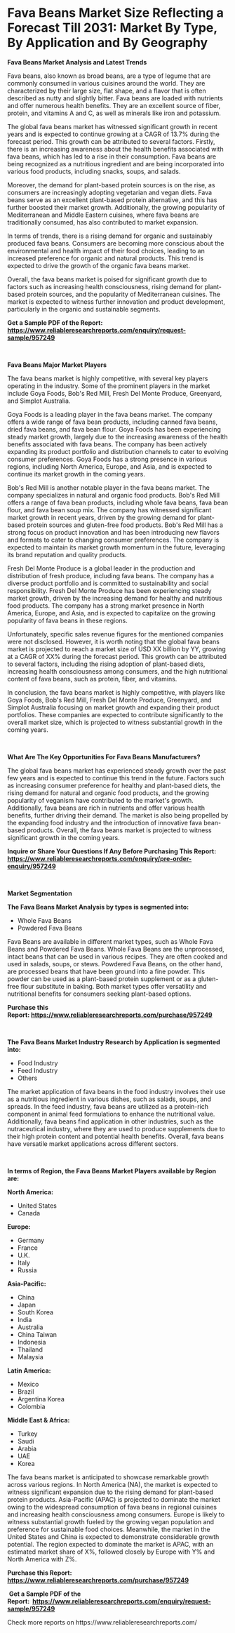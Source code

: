 <p><h1>Fava Beans Market Size Reflecting a Forecast Till 2031: Market By Type, By Application and By Geography</h1></p><p><strong>Fava Beans Market Analysis and Latest Trends</strong></p>
<p><p>Fava beans, also known as broad beans, are a type of legume that are commonly consumed in various cuisines around the world. They are characterized by their large size, flat shape, and a flavor that is often described as nutty and slightly bitter. Fava beans are loaded with nutrients and offer numerous health benefits. They are an excellent source of fiber, protein, and vitamins A and C, as well as minerals like iron and potassium.</p><p>The global fava beans market has witnessed significant growth in recent years and is expected to continue growing at a CAGR of 13.7% during the forecast period. This growth can be attributed to several factors. Firstly, there is an increasing awareness about the health benefits associated with fava beans, which has led to a rise in their consumption. Fava beans are being recognized as a nutritious ingredient and are being incorporated into various food products, including snacks, soups, and salads.</p><p>Moreover, the demand for plant-based protein sources is on the rise, as consumers are increasingly adopting vegetarian and vegan diets. Fava beans serve as an excellent plant-based protein alternative, and this has further boosted their market growth. Additionally, the growing popularity of Mediterranean and Middle Eastern cuisines, where fava beans are traditionally consumed, has also contributed to market expansion.</p><p>In terms of trends, there is a rising demand for organic and sustainably produced fava beans. Consumers are becoming more conscious about the environmental and health impact of their food choices, leading to an increased preference for organic and natural products. This trend is expected to drive the growth of the organic fava beans market.</p><p>Overall, the fava beans market is poised for significant growth due to factors such as increasing health consciousness, rising demand for plant-based protein sources, and the popularity of Mediterranean cuisines. The market is expected to witness further innovation and product development, particularly in the organic and sustainable segments.</p></p>
<p><strong>Get a Sample PDF of the Report:&nbsp; <a href="https://www.reliableresearchreports.com/enquiry/request-sample/957249">https://www.reliableresearchreports.com/enquiry/request-sample/957249</a></strong></p>
<p>&nbsp;</p>
<p><strong>Fava Beans Major Market Players</strong></p>
<p><p>The fava beans market is highly competitive, with several key players operating in the industry. Some of the prominent players in the market include Goya Foods, Bob's Red Mill, Fresh Del Monte Produce, Greenyard, and Simplot Australia.</p><p>Goya Foods is a leading player in the fava beans market. The company offers a wide range of fava bean products, including canned fava beans, dried fava beans, and fava bean flour. Goya Foods has been experiencing steady market growth, largely due to the increasing awareness of the health benefits associated with fava beans. The company has been actively expanding its product portfolio and distribution channels to cater to evolving consumer preferences. Goya Foods has a strong presence in various regions, including North America, Europe, and Asia, and is expected to continue its market growth in the coming years.</p><p>Bob's Red Mill is another notable player in the fava beans market. The company specializes in natural and organic food products. Bob's Red Mill offers a range of fava bean products, including whole fava beans, fava bean flour, and fava bean soup mix. The company has witnessed significant market growth in recent years, driven by the growing demand for plant-based protein sources and gluten-free food products. Bob's Red Mill has a strong focus on product innovation and has been introducing new flavors and formats to cater to changing consumer preferences. The company is expected to maintain its market growth momentum in the future, leveraging its brand reputation and quality products.</p><p>Fresh Del Monte Produce is a global leader in the production and distribution of fresh produce, including fava beans. The company has a diverse product portfolio and is committed to sustainability and social responsibility. Fresh Del Monte Produce has been experiencing steady market growth, driven by the increasing demand for healthy and nutritious food products. The company has a strong market presence in North America, Europe, and Asia, and is expected to capitalize on the growing popularity of fava beans in these regions.</p><p>Unfortunately, specific sales revenue figures for the mentioned companies were not disclosed. However, it is worth noting that the global fava beans market is projected to reach a market size of USD XX billion by YY, growing at a CAGR of XX% during the forecast period. This growth can be attributed to several factors, including the rising adoption of plant-based diets, increasing health consciousness among consumers, and the high nutritional content of fava beans, such as protein, fiber, and vitamins.</p><p>In conclusion, the fava beans market is highly competitive, with players like Goya Foods, Bob's Red Mill, Fresh Del Monte Produce, Greenyard, and Simplot Australia focusing on market growth and expanding their product portfolios. These companies are expected to contribute significantly to the overall market size, which is projected to witness substantial growth in the coming years.</p></p>
<p>&nbsp;</p>
<p><strong>What Are The Key Opportunities For Fava Beans Manufacturers?</strong></p>
<p><p>The global fava beans market has experienced steady growth over the past few years and is expected to continue this trend in the future. Factors such as increasing consumer preference for healthy and plant-based diets, the rising demand for natural and organic food products, and the growing popularity of veganism have contributed to the market's growth. Additionally, fava beans are rich in nutrients and offer various health benefits, further driving their demand. The market is also being propelled by the expanding food industry and the introduction of innovative fava bean-based products. Overall, the fava beans market is projected to witness significant growth in the coming years.</p></p>
<p><strong>Inquire or Share Your Questions If Any Before Purchasing This Report: <a href="https://www.reliableresearchreports.com/enquiry/pre-order-enquiry/957249">https://www.reliableresearchreports.com/enquiry/pre-order-enquiry/957249</a></strong></p>
<p>&nbsp;</p>
<p><strong>Market Segmentation</strong></p>
<p><strong>The Fava Beans Market Analysis by types is segmented into:</strong></p>
<p><ul><li>Whole Fava Beans</li><li>Powdered Fava Beans</li></ul></p>
<p><p>Fava Beans are available in different market types, such as Whole Fava Beans and Powdered Fava Beans. Whole Fava Beans are the unprocessed, intact beans that can be used in various recipes. They are often cooked and used in salads, soups, or stews. Powdered Fava Beans, on the other hand, are processed beans that have been ground into a fine powder. This powder can be used as a plant-based protein supplement or as a gluten-free flour substitute in baking. Both market types offer versatility and nutritional benefits for consumers seeking plant-based options.</p></p>
<p><strong>Purchase this Report:&nbsp;<a href="https://www.reliableresearchreports.com/purchase/957249">https://www.reliableresearchreports.com/purchase/957249</a></strong></p>
<p>&nbsp;</p>
<p><strong>The Fava Beans Market Industry Research by Application is segmented into:</strong></p>
<p><ul><li>Food Industry</li><li>Feed Industry</li><li>Others</li></ul></p>
<p><p>The market application of fava beans in the food industry involves their use as a nutritious ingredient in various dishes, such as salads, soups, and spreads. In the feed industry, fava beans are utilized as a protein-rich component in animal feed formulations to enhance the nutritional value. Additionally, fava beans find application in other industries, such as the nutraceutical industry, where they are used to produce supplements due to their high protein content and potential health benefits. Overall, fava beans have versatile market applications across different sectors.</p></p>
<p>&nbsp;</p>
<p><strong>In terms of Region, the Fava Beans Market Players available by Region are:</strong></p>
<p>
    <p> <strong> North America: </strong>
        <ul>
            <li>United States</li>
            <li>Canada</li>
        </ul>
        </p> 
    <p> <strong> Europe: </strong>
        <ul>
            <li>Germany</li>
            <li>France</li>
            <li>U.K.</li>
            <li>Italy</li>
            <li>Russia</li>
        </ul>
        </p> 
    <p> <strong> Asia-Pacific: </strong>
        <ul>
            <li>China</li>
            <li>Japan</li>
            <li>South Korea</li>
            <li>India</li>
            <li>Australia</li>
            <li>China Taiwan</li>
            <li>Indonesia</li>
            <li>Thailand</li>
            <li>Malaysia</li>
        </ul>
        </p> 
    <p> <strong> Latin America: </strong>
        <ul>
            <li>Mexico</li>
            <li>Brazil</li>
            <li>Argentina Korea</li>
            <li>Colombia</li>
        </ul>
        </p> 
    <p> <strong> Middle East & Africa: </strong>
        <ul>
            <li>Turkey</li>
            <li>Saudi</li>
            <li>Arabia</li>
            <li>UAE</li>
            <li>Korea</li>
        </ul>
    </p>
    </p>
<p><p>The fava beans market is anticipated to showcase remarkable growth across various regions. In North America (NA), the market is expected to witness significant expansion due to the rising demand for plant-based protein products. Asia-Pacific (APAC) is projected to dominate the market owing to the widespread consumption of fava beans in regional cuisines and increasing health consciousness among consumers. Europe is likely to witness substantial growth fueled by the growing vegan population and preference for sustainable food choices. Meanwhile, the market in the United States and China is expected to demonstrate considerable growth potential. The region expected to dominate the market is APAC, with an estimated market share of X%, followed closely by Europe with Y% and North America with Z%.</p></p>
<p><strong>Purchase this Report: <a href="https://www.reliableresearchreports.com/purchase/957249">https://www.reliableresearchreports.com/purchase/957249</a></strong></p>
<p>&nbsp;<strong>Get a Sample PDF of the Report:&nbsp;&nbsp;<a href="https://www.reliableresearchreports.com/enquiry/request-sample/957249">https://www.reliableresearchreports.com/enquiry/request-sample/957249</a></strong></p>
<p><strong></strong></p>
<p>Check more reports on https://www.reliableresearchreports.com/</p>